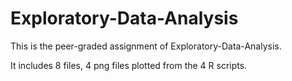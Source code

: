 # Exploratory-Data-Analysis

This is the peer-graded assignment of Exploratory-Data-Analysis.

It includes 8 files, 4 png files plotted from the 4 R scripts.
